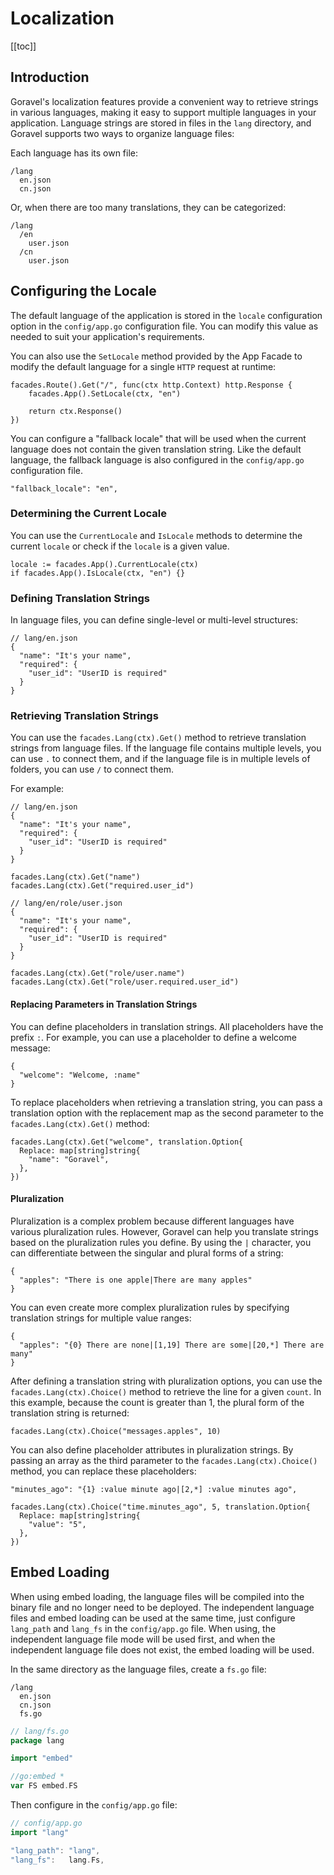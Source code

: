 # Localization

[[toc]]

## Introduction

Goravel's localization features provide a convenient way to retrieve strings in various languages, making it easy to support multiple languages in your application. Language strings are stored in files in the `lang` directory, and Goravel supports two ways to organize language files:

Each language has its own file:

```
/lang
  en.json
  cn.json
```

Or, when there are too many translations, they can be categorized:

```
/lang
  /en
    user.json
  /cn
    user.json
```

## Configuring the Locale

The default language of the application is stored in the `locale` configuration option in the `config/app.go` configuration file. You can modify this value as needed to suit your application's requirements.

You can also use the `SetLocale` method provided by the App Facade to modify the default language for a single `HTTP` request at runtime:

```
facades.Route().Get("/", func(ctx http.Context) http.Response {
    facades.App().SetLocale(ctx, "en")

    return ctx.Response()
})
```

You can configure a "fallback locale" that will be used when the current language does not contain the given translation string. Like the default language, the fallback language is also configured in the `config/app.go` configuration file.

```
"fallback_locale": "en",
```

### Determining the Current Locale

You can use the `CurrentLocale` and `IsLocale` methods to determine the current `locale` or check if the `locale` is a given value.

```
locale := facades.App().CurrentLocale(ctx)
if facades.App().IsLocale(ctx, "en") {}
```

### Defining Translation Strings

In language files, you can define single-level or multi-level structures:

```
// lang/en.json
{
  "name": "It's your name",
  "required": {
    "user_id": "UserID is required"
  }
}
```

### Retrieving Translation Strings

You can use the `facades.Lang(ctx).Get()` method to retrieve translation strings from language files. If the language file contains multiple levels, you can use `.` to connect them, and if the language file is in multiple levels of folders, you can use `/` to connect them. 

For example:

```
// lang/en.json
{
  "name": "It's your name",
  "required": {
    "user_id": "UserID is required"
  }
}

facades.Lang(ctx).Get("name")
facades.Lang(ctx).Get("required.user_id")

// lang/en/role/user.json
{
  "name": "It's your name",
  "required": {
    "user_id": "UserID is required"
  }
}

facades.Lang(ctx).Get("role/user.name")
facades.Lang(ctx).Get("role/user.required.user_id")
```

#### Replacing Parameters in Translation Strings

You can define placeholders in translation strings. All placeholders have the prefix `:`. For example, you can use a placeholder to define a welcome message:

```
{
  "welcome": "Welcome, :name"
}
```

To replace placeholders when retrieving a translation string, you can pass a translation option with the replacement map as the second parameter to the `facades.Lang(ctx).Get()` method:

```
facades.Lang(ctx).Get("welcome", translation.Option{
  Replace: map[string]string{
    "name": "Goravel",
  },
})
```

#### Pluralization

Pluralization is a complex problem because different languages have various pluralization rules. However, Goravel can help you translate strings based on the pluralization rules you define. By using the `|` character, you can differentiate between the singular and plural forms of a string:

```
{
  "apples": "There is one apple|There are many apples"
}
```

You can even create more complex pluralization rules by specifying translation strings for multiple value ranges:

```
{
  "apples": "{0} There are none|[1,19] There are some|[20,*] There are many"
}
```

After defining a translation string with pluralization options, you can use the `facades.Lang(ctx).Choice()` method to retrieve the line for a given `count`. In this example, because the count is greater than 1, the plural form of the translation string is returned:

```
facades.Lang(ctx).Choice("messages.apples", 10)
```

You can also define placeholder attributes in pluralization strings. By passing an array as the third parameter to the `facades.Lang(ctx).Choice()` method, you can replace these placeholders:

```
"minutes_ago": "{1} :value minute ago|[2,*] :value minutes ago",

facades.Lang(ctx).Choice("time.minutes_ago", 5, translation.Option{
  Replace: map[string]string{
    "value": "5",
  },
})
```

## Embed Loading  

When using embed loading, the language files will be compiled into the binary file and no longer need to be deployed. The independent language files and embed loading can be used at the same time, just configure `lang_path` and `lang_fs` in the `config/app.go` file. When using, the independent language file mode will be used first, and when the independent language file does not exist, the embed loading will be used.

In the same directory as the language files, create a `fs.go` file:

```
/lang
  en.json
  cn.json
  fs.go
```

```go
// lang/fs.go
package lang

import "embed"

//go:embed *
var FS embed.FS
```

Then configure in the `config/app.go` file:

```go
// config/app.go
import "lang"

"lang_path": "lang",
"lang_fs":   lang.Fs,
```


